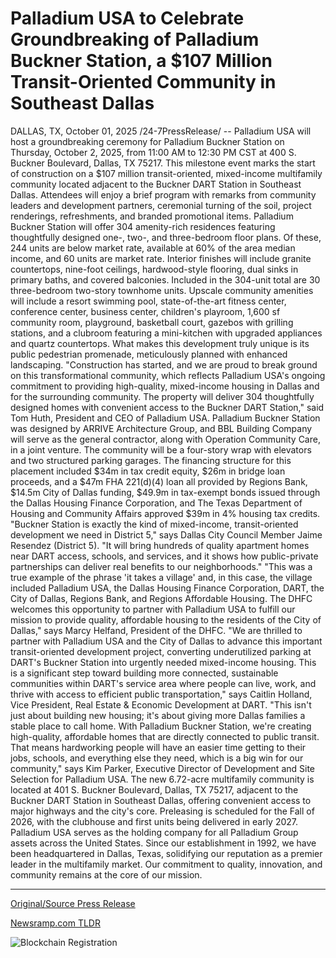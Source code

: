 # Palladium USA to Celebrate Groundbreaking of Palladium Buckner Station, a $107 Million Transit-Oriented Community in Southeast Dallas

DALLAS, TX, October 01, 2025 /24-7PressRelease/ -- Palladium USA will host a groundbreaking ceremony for Palladium Buckner Station on Thursday, October 2, 2025, from 11:00 AM to 12:30 PM CST at 400 S. Buckner Boulevard, Dallas, TX 75217. This milestone event marks the start of construction on a $107 million transit-oriented, mixed-income multifamily community located adjacent to the Buckner DART Station in Southeast Dallas.  Attendees will enjoy a brief program with remarks from community leaders and development partners, ceremonial turning of the soil, project renderings, refreshments, and branded promotional items.  Palladium Buckner Station will offer 304 amenity-rich residences featuring thoughtfully designed one-, two-, and three-bedroom floor plans. Of these, 244 units are below market rate, available at 60% of the area median income, and 60 units are market rate. Interior finishes will include granite countertops, nine-foot ceilings, hardwood-style flooring, dual sinks in primary baths, and covered balconies. Included in the 304-unit total are 30 three-bedroom two-story townhome units.  Upscale community amenities will include a resort swimming pool, state-of-the-art fitness center, conference center, business center, children's playroom, 1,600 sf community room, playground, basketball court, gazebos with grilling stations, and a clubroom featuring a mini-kitchen with upgraded appliances and quartz countertops. What makes this development truly unique is its public pedestrian promenade, meticulously planned with enhanced landscaping.  "Construction has started, and we are proud to break ground on this transformational community, which reflects Palladium USA's ongoing commitment to providing high-quality, mixed-income housing in Dallas and for the surrounding community. The property will deliver 304 thoughtfully designed homes with convenient access to the Buckner DART Station," said Tom Huth, President and CEO of Palladium USA.  Palladium Buckner Station was designed by ARRIVE Architecture Group, and BBL Building Company will serve as the general contractor, along with Operation Community Care, in a joint venture. The community will be a four-story wrap with elevators and two structured parking garages. The financing structure for this placement included $34m in tax credit equity, $26m in bridge loan proceeds, and a $47m FHA 221(d)(4) loan all provided by Regions Bank, $14.5m City of Dallas funding, $49.9m in tax-exempt bonds issued through the Dallas Housing Finance Corporation, and The Texas Department of Housing and Community Affairs approved $39m in 4% housing tax credits.  "Buckner Station is exactly the kind of mixed-income, transit-oriented development we need in District 5," says Dallas City Council Member Jaime Resendez (District 5). "It will bring hundreds of quality apartment homes near DART access, schools, and services, and it shows how public-private partnerships can deliver real benefits to our neighborhoods."  "This was a true example of the phrase 'it takes a village' and, in this case, the village included Palladium USA, the Dallas Housing Finance Corporation, DART, the City of Dallas, Regions Bank, and Regions Affordable Housing. The DHFC welcomes this opportunity to partner with Palladium USA to fulfill our mission to provide quality, affordable housing to the residents of the City of Dallas," says Marcy Helfand, President of the DHFC.  "We are thrilled to partner with Palladium USA and the City of Dallas to advance this important transit-oriented development project, converting underutilized parking at DART's Buckner Station into urgently needed mixed-income housing. This is a significant step toward building more connected, sustainable communities within DART's service area where people can live, work, and thrive with access to efficient public transportation," says Caitlin Holland, Vice President, Real Estate & Economic Development at DART.  "This isn't just about building new housing; it's about giving more Dallas families a stable place to call home. With Palladium Buckner Station, we're creating high-quality, affordable homes that are directly connected to public transit. That means hardworking people will have an easier time getting to their jobs, schools, and everything else they need, which is a big win for our community," says Kim Parker, Executive Director of Development and Site Selection for Palladium USA.  The new 6.72-acre multifamily community is located at 401 S. Buckner Boulevard, Dallas, TX 75217, adjacent to the Buckner DART Station in Southeast Dallas, offering convenient access to major highways and the city's core. Preleasing is scheduled for the Fall of 2026, with the clubhouse and first units being delivered in early 2027.  Palladium USA serves as the holding company for all Palladium Group assets across the United States. Since our establishment in 1992, we have been headquartered in Dallas, Texas, solidifying our reputation as a premier leader in the multifamily market. Our commitment to quality, innovation, and community remains at the core of our mission. 

---

[Original/Source Press Release](https://www.24-7pressrelease.com/press-release/527325/palladium-usa-to-celebrate-groundbreaking-of-palladium-buckner-station-a-107-million-transit-oriented-community-in-southeast-dallas)
                    

[Newsramp.com TLDR](https://newsramp.com/curated-news/palladium-usa-breaks-ground-on-107m-mixed-income-dallas-community/5fd37234c2e1ef74cb6f252bfe1ef6a9) 

 

 



![Blockchain Registration](https://cdn.newsramp.app/24-7PressRelease/qrcode/2510/1/nukeGsFx.webp)